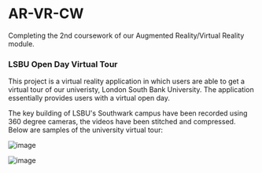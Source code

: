 # AR-VR-CW

Completing the 2nd coursework of our Augmented Reality/Virtual Reality module. 

### LSBU Open Day Virtual Tour 

This project is a virtual reality application in which users are able to get a virtual tour of our univeristy, London South Bank University. The application essentially provides users with a virtual open day. 

The key building of LSBU's Southwark campus have been recorded using 360 degree cameras, the videos have been stitched and compressed. Below are samples of the university virtual tour:

![image](https://user-images.githubusercontent.com/74903538/235769296-c34e23f4-3a52-4c1d-a8d3-c0c593a3208c.png)

![image](https://user-images.githubusercontent.com/74903538/235769352-ff4d3cec-b89b-470a-938b-4d392db29256.png)
